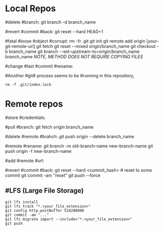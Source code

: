 # Local Repos
#delete #branch:
git branch -d branch_name

#revert #commit #back:
git reset --hard HEAD~1

#fatal #loose #object #corrupt:
rm -fr .git
git init
git remote add origin [your-git-remote-url]
git fetch
git reset --mixed origin/branch_name
git checkout -b branch_name
git branch --set-upstream-to=origin/branch_name branch_name
*NOTE, METHOD DOES NOT REQUIRE COPYING FILES*

#change #last #commit #rename:

#Another #git# process seems to be #running in this repository, 
```
rm -f .git/index.lock
```


# Remote repos

#store #credentials:

#pull #branch:
git fetch origin branch_name

#delete #remote #brahch: 
git push origin --delete branch_name

#remote #rename:
   git branch -m old-branch-name new-branch-name
   git push origin -f new-branch-name

#add #remote #url:

#revert #commit #back:
git reset --hard <commit_hash> # reset to some commit
git commit -am "reset"
git push --force

## #LFS (Large File Storage)

```
git lfs install
git lfs track "*.<your_file_extension>"
git config http.postBuffer 524288000
git commit -am "..."
git lfs migrate import --include="*.<your_file_extension>"
git push 
```